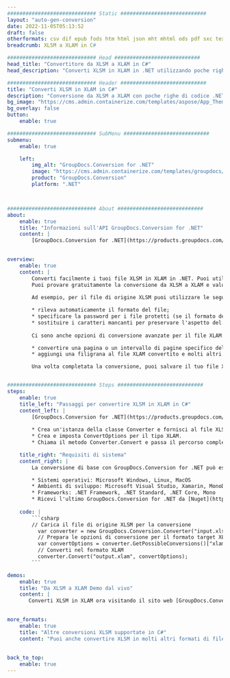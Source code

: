 ```yaml
---
############################# Static ############################
layout: "auto-gen-conversion"
date: 2022-11-05T05:13:52
draft: false
otherformats: csv dif epub fods htm html json mht mhtml ods pdf sxc tex tsv xlam xls xlsb xlsm xlsx xlt xltm xltx xml xps
breadcrumb: XLSM a XLAM in C#

############################# Head ############################
head_title: "Convertitore da XLSM a XLAM in C#"
head_description: "Converti XLSM in XLAM in .NET utilizzando poche righe di codice. Utilizza l'API di conversione dei documenti di GroupDocs per convertire oltre 160 formati di file."

############################# Header ############################
title: "Converti XLSM in XLAM in C#"
description: "Conversione da XLSM a XLAM con poche righe di codice .NET"
bg_image: "https://cms.admin.containerize.com/templates/aspose/App_Themes/V3/images/bg/header1.png"
bg_overlay: false
button:
    enable: true

############################# SubMenu ############################
submenu:
    enable: true

    left:
        img_alt: "GroupDocs.Conversion for .NET"
        image: "https://cms.admin.containerize.com/templates/groupdocs/images/product-logos/90x90-noborder/groupdocs-conversion-net.png"
        product: "GroupDocs.Conversion"
        platform: ".NET"



############################# About ############################
about:
    enable: true
    title: "Informazioni sull'API GroupDocs.Conversion for .NET"
    content: |
        [GroupDocs.Conversion for .NET](https://products.groupdocs.com/conversion/net/) può essere utilizzato per convertire Microsoft Word, Excel, PowerPoint, PDF, Visio e altri formati. GroupDocs.Conversion è un'API standalone adatta per sistemi interni e back-end in cui sono richieste prestazioni elevate. Non dipende da alcun software come Microsoft o Open Office.
    

overview:
    enable: true
    content: |
        Converti facilmente i tuoi file XLSM in XLAM in .NET. Puoi utilizzare solo un paio di righe di codice C# in qualsiasi piattaforma a tua scelta come: Windows, Linux, macOS.
        Puoi provare gratuitamente la conversione da XLSM a XLAM e valutare la qualità dei risultati della conversione. Insieme a semplici scenari di conversione di file, puoi provare opzioni più avanzate per caricare il file di origine XLSM e per salvare il risultato di output XLAM. 
        
        Ad esempio, per il file di origine XLSM puoi utilizzare le seguenti opzioni di caricamento:

        * rileva automaticamente il formato del file;
        * specificare la password per i file protetti (se il formato del file lo supporta);
        * sostituire i caratteri mancanti per preservare l'aspetto del documento.
        
        Ci sono anche opzioni di conversione avanzate per il file XLAM:

        * convertire una pagina o un intervallo di pagine specifico del documento;
        * aggiungi una filigrana al file XLAM convertito e molti altri.

        Una volta completata la conversione, puoi salvare il tuo file XLAM nel percorso del file locale o in qualsiasi archivio di terze parti come FTP, Amazon S3, Google Drive, Dropbox ecc. Nota: per convertire XLSM in {{ TO}} non è necessario alcun software aggiuntivo installato, come MS Office, Open Office, Adobe Acrobat Reader ecc.


############################# Steps ############################
steps:
    enable: true
    title_left: "Passaggi per convertire XLSM in XLAM in C#"
    content_left: |
        [GroupDocs.Conversion for .NET](https://products.groupdocs.com/conversion/net/) consente agli sviluppatori di convertire facilmente un file XLSM in XLAM con poche righe di codice.
        
        * Crea un'istanza della classe Converter e fornisci al file XLSM il percorso completo
        * Crea e imposta ConvertOptions per il tipo XLAM.
        * Chiama il metodo Converter.Convert e passa il percorso completo e il formato (XLAM) come parametro

    title_right: "Requisiti di sistema"
    content_right: |
        La conversione di base con GroupDocs.Conversion for .NET può essere eseguita in pochi semplici passaggi. Le nostre API sono supportate su tutte le principali piattaforme e sistemi operativi. Prima di eseguire il codice seguente, assicurati di avere i seguenti prerequisiti installati sul tuo sistema.

        * Sistemi operativi: Microsoft Windows, Linux, MacOS
        * Ambienti di sviluppo: Microsoft Visual Studio, Xamarin, MonoDevelop
        * Frameworks: .NET Framework, .NET Standard, .NET Core, Mono
        * Ricevi l'ultimo GroupDocs.Conversion for .NET da [Nuget](https://www.nuget.org/packages/groupdocs.conversion)
         
    code: |
        ```csharp    
        // Carica il file di origine XLSM per la conversione
          var converter = new GroupDocs.Conversion.Converter("input.xlsm");
          // Prepara le opzioni di conversione per il formato target XLAM
          var convertOptions = converter.GetPossibleConversions()["xlam"].ConvertOptions;
          // Converti nel formato XLAM
          converter.Convert("output.xlam", convertOptions);
        ```

demos:
    enable: true
    title: "Da XLSM a XLAM Demo dal vivo"
    content: |
       Converti XLSM in XLAM ora visitando il sito web [GroupDocs.Conversion App](https://products.groupdocs.app/conversion/family). La demo online presenta i seguenti vantaggi
          

more_formats:
    enable: true
    title: "Altre conversioni XLSM supportate in C#"
    content: "Puoi anche convertire XLSM in molti altri formati di file. Si prega di consultare l'elenco di seguito."
       
       
back_to_top:
    enable: true
---
```

